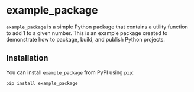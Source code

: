 # example_package

`example_package` is a simple Python package that contains a utility function to add 1 to a given number. This is an example package created to demonstrate how to package, build, and publish Python projects.

## Installation

You can install `example_package` from PyPI using `pip`:

```bash
pip install example_package
